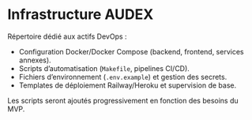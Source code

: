 # Infrastructure AUDEX

Répertoire dédié aux actifs DevOps :
- Configuration Docker/Docker Compose (backend, frontend, services annexes).
- Scripts d’automatisation (`Makefile`, pipelines CI/CD).
- Fichiers d’environnement (`.env.example`) et gestion des secrets.
- Templates de déploiement Railway/Heroku et supervision de base.

Les scripts seront ajoutés progressivement en fonction des besoins du MVP.
